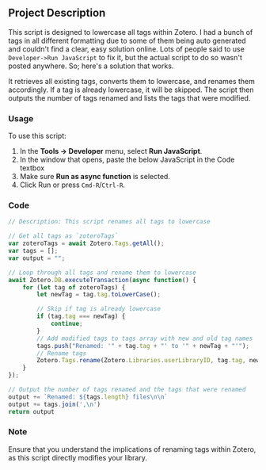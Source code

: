## Project Description

This script is designed to lowercase all tags within Zotero. I had a bunch of
tags in all different formatting due to some of them being auto generated and
couldn't find a clear, easy solution online. Lots of people said to use
`Developer->Run JavaScript` to fix it, but the actual script to do so wasn't
posted anywhere. So; here's a solution that works.

It retrieves all existing tags, converts them to lowercase, and renames them
accordingly. If a tag is already lowercase, it will be skipped. The script then
outputs the number of tags renamed and lists the tags that were modified.

### Usage

To use this script:
1. In the **Tools → Developer** menu, select **Run JavaScript**. 
1. In the window that opens, paste the below JavaScript in the Code textbox
1. Make sure **Run as async function** is selected.
1. Click Run or press `Cmd-R`/`Ctrl-R`.

### Code

```javascript
// Description: This script renames all tags to lowercase

// Get all tags as `zoteroTags`
var zoteroTags = await Zotero.Tags.getAll();
var tags = [];
var output = "";

// Loop through all tags and rename them to lowercase
await Zotero.DB.executeTransaction(async function() {
    for (let tag of zoteroTags) {
        let newTag = tag.tag.toLowerCase();

        // Skip if tag is already lowercase
        if (tag.tag === newTag) {
            continue;
        }
        // Add modified tags to tags array with new and old tag names
        tags.push("Renamed: '" + tag.tag + "' to '" + newTag + "'");
        // Rename tags
        Zotero.Tags.rename(Zotero.Libraries.userLibraryID, tag.tag, newTag);
    }
});

// Output the number of tags renamed and the tags that were renamed
output += `Renamed: ${tags.length} files\n\n`
output += tags.join(',\n')
return output
```

### Note

Ensure that you understand the implications of renaming tags within Zotero, as
this script directly modifies your library.
